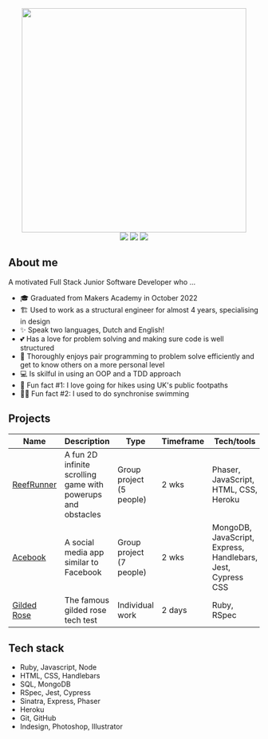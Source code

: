 <div align="center">
  <img src="https://github.com/naomischlosser/CV/blob/main/bear-painting.png"width="450">
</div>

<div align="center">
  <a href="https://www.linkedin.com/in/naomi-schl%C3%B6sser-1a0861150/"><img src="https://img.shields.io/badge/LinkedIn-0077B5?style=for-the-badge&logo=linkedin&logoColor=white"></a>
    <a href="https://github.com/naomischlosser/CV/blob/main/CV-Naomi-Schlo%CC%88sser.pdf"><img src="https://img.shields.io/badge/PDF CV-97bcc8?style=for-the-badge&logo=cv&logoColor=white"></a>
    <a href="https://github.com/naomischlosser/CV"><img src="https://img.shields.io/badge/GithubCV-4B4B4B?style=for-the-badge&logo=github&logoColor=white"></a>
</div>

## About me
A motivated Full Stack Junior Software Developer who ...

- 🎓 Graduated from Makers Academy in October 2022
- 🏗️ Used to work as a structural engineer for almost 4 years, specialising in design
- ✨ Speak two languages, Dutch and English!
- 💕 Has a love for problem solving and making sure code is well structured
- 👥 Thoroughly enjoys pair programming to problem solve efficiently and get to know others on a more personal level
- 💻 Is skilful in using an OOP and a TDD approach
- 🌳 Fun fact #1: I love going for hikes using UK's public footpaths
- 🏊‍♀️ Fun fact #2: I used to do synchronise swimming

## Projects

| Name                                                             | Description       | Type     | Timeframe | Tech/tools                           |
| ---------------------------------------------------------------- | ----------------- | -------- | --------- | ------------------------------------ |
| [ReefRunner](https://github.com/naomischlosser/team-sea-urchins) | A fun 2D infinite scrolling game with powerups and obstacles | Group project (5 people) | 2 wks | Phaser, JavaScript, HTML, CSS, Heroku |
| [Acebook](https://github.com/naomischlosser/acebook-node-slugs) | A social media app similar to Facebook | Group project (7 people) | 2 wks | MongoDB, JavaScript, Express, Handlebars, Jest, Cypress CSS |
| [Gilded Rose](https://github.com/naomischlosser/individual-challenges/tree/main/gilded-rose-tech-test) | The famous gilded rose tech test | Individual work | 2 days | Ruby, RSpec |

## Tech stack
- Ruby, Javascript, Node
- HTML, CSS, Handlebars
- SQL, MongoDB
- RSpec, Jest, Cypress
- Sinatra, Express, Phaser
- Heroku
- Git, GitHub
- Indesign, Photoshop, Illustrator
